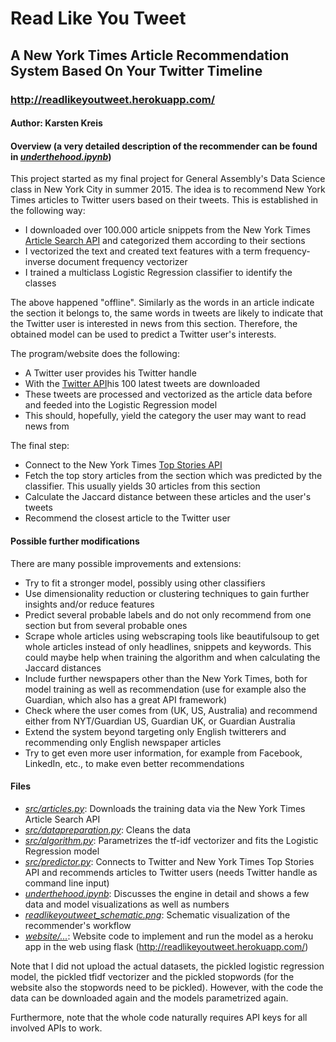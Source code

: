 # Read Like You Tweet

## A New York Times Article Recommendation System Based On Your Twitter Timeline

### http://readlikeyoutweet.herokuapp.com/

#### Author: Karsten Kreis

#### Overview (a very detailed description of the recommender can be found in *[underthehood.ipynb](https://github.com/kkreis/ReadLikeYouTweet/blob/master/underthehood.ipynb)*)

This project started as my final project for General Assembly's Data Science class in New York City in summer 2015. The idea is to recommend New York Times articles to Twitter users based on their tweets. This is established in the following way:

* I downloaded over 100.000 article snippets from the New York Times [Article Search API](http://developer.nytimes.com/docs/read/article_search_api_v2) and categorized them according to their sections
* I vectorized the text and created text features with a term frequency-inverse document frequency vectorizer
* I trained a multiclass Logistic Regression classifier to identify the classes

The above happened "offline". Similarly as the words in an article indicate the section it belongs to, the same words in tweets are likely to indicate that the Twitter user is interested in news from this section. Therefore, the obtained model can be used to predict a Twitter user's interests.

The program/website does the following:

* A Twitter user provides his Twitter handle
* With the [Twitter API](https://dev.twitter.com/overview/api)his 100 latest tweets are downloaded
* These tweets are processed and vectorized as the article data before and feeded into the Logistic Regression model
* This should, hopefully, yield the category the user may want to read news from

The final step:

* Connect to the New York Times [Top Stories API](http://developer.nytimes.com/docs/read/top_stories_api)
* Fetch the top story articles from the section which was predicted by the classifier. This usually yields 30 articles from this section
* Calculate the Jaccard distance between these articles and the user's tweets
* Recommend the closest article to the Twitter user


#### Possible further modifications

There are many possible improvements and extensions:


* Try to fit a stronger model, possibly using other classifiers
* Use dimensionality reduction or clustering techniques to gain further insights and/or reduce features
* Predict several probable labels and do not only recommend from one section but from several probable ones
* Scrape whole articles using webscraping tools like beautifulsoup to get whole articles instead of only headlines, snippets and keywords. This could maybe help when training the algorithm and when calculating the Jaccard distances
* Include further newspapers other than the New York Times, both for model training as well as recommendation (use for example also the Guardian, which also has a great API framework)
* Check where the user comes from (UK, US, Australia) and recommend either from NYT/Guardian US, Guardian UK, or Guardian Australia
* Extend the system beyond targeting only English twitterers and recommending only English newspaper articles
* Try to get even more user information, for example from Facebook, LinkedIn, etc., to make even better recommendations


#### Files

* *[src/articles.py](https://github.com/kkreis/ReadLikeYouTweet/blob/master/src/articles.py)*: Downloads the training data via the New York Times Article Search API
* *[src/datapreparation.py](https://github.com/kkreis/ReadLikeYouTweet/blob/master/src/datapreparation.py)*: Cleans the data
* *[src/algorithm.py](https://github.com/kkreis/ReadLikeYouTweet/blob/master/src/algorithm.py)*: Parametrizes the tf-idf vectorizer and fits the Logistic Regression model
* *[src/predictor.py](https://github.com/kkreis/ReadLikeYouTweet/blob/master/src/predictor.py)*: Connects to Twitter and New York Times Top Stories API and recommends articles to Twitter users (needs Twitter handle as command line input)
* *[underthehood.ipynb](https://github.com/kkreis/ReadLikeYouTweet/blob/master/underthehood.ipynb)*: Discusses the engine in detail and shows a few data and model visualizations as well as numbers
* *[readlikeyoutweet_schematic.png](https://github.com/kkreis/ReadLikeYouTweet/blob/master/readlikeyoutweet_schematic.png)*: Schematic visualization of the recommender's workflow
* *[website/...](https://github.com/kkreis/ReadLikeYouTweet/tree/master/website)*: Website code to implement and run the model as a heroku app in the web using flask (http://readlikeyoutweet.herokuapp.com/)

Note that I did not upload the actual datasets, the pickled logistic regression model, the pickled tfidf vectorizer and the pickled stopwords (for the website also the stopwords need to be pickled). However, with the code the data can be downloaded again and the models parametrized again.

Furthermore, note that the whole code naturally requires API keys for all involved APIs to work.
